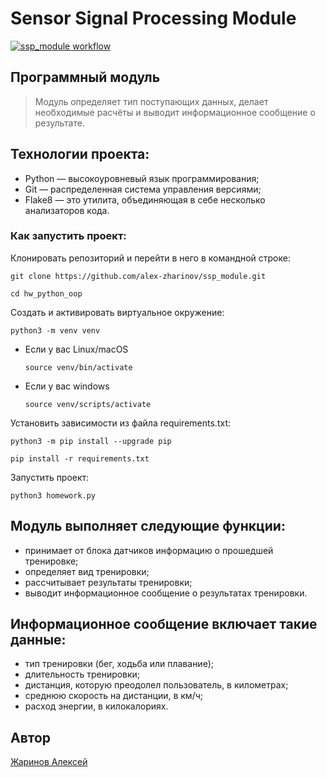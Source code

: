 # Sensor Signal Processing Module

[![ssp_module workflow](https://github.com/alex-zharinov/ssp_module/actions/workflows/main.yml/badge.svg)](https://github.com/alex-zharinov/ssp_module/actions/workflows/main.yml)

## Программный модуль
> Модуль определяет тип поступающих данных, делает необходимые расчёты и выводит информационное сообщение о результате.

## Технологии проекта:
- Python — высокоуровневый язык программирования;
- Git — распределенная система управления версиями;
- Flake8 — это утилита, объединяющая в себе несколько анализаторов кода.

### Как запустить проект:
Клонировать репозиторий и перейти в него в командной строке:
```
git clone https://github.com/alex-zharinov/ssp_module.git
```
```
cd hw_python_oop
```
Cоздать и активировать виртуальное окружение:
```
python3 -m venv venv
```
* Если у вас Linux/macOS
    ```
    source venv/bin/activate
    ```
* Если у вас windows
    ```
    source venv/scripts/activate
    ```
Установить зависимости из файла requirements.txt:
```
python3 -m pip install --upgrade pip
```
```
pip install -r requirements.txt
```
Запустить проект:
```
python3 homework.py 
```

## Модуль выполняет следующие функции:
- принимает от блока датчиков информацию о прошедшей тренировке;
- определяет вид тренировки;
- рассчитывает результаты тренировки;
- выводит информационное сообщение о результатах тренировки.

## Информационное сообщение включает такие данные:
- тип тренировки (бег, ходьба или плавание);
- длительность тренировки;
- дистанция, которую преодолел пользователь, в километрах;
- среднюю скорость на дистанции, в км/ч;
- расход энергии, в килокалориях.

## Автор
[Жаринов Алексей](https://github.com/alex-zharinov)
